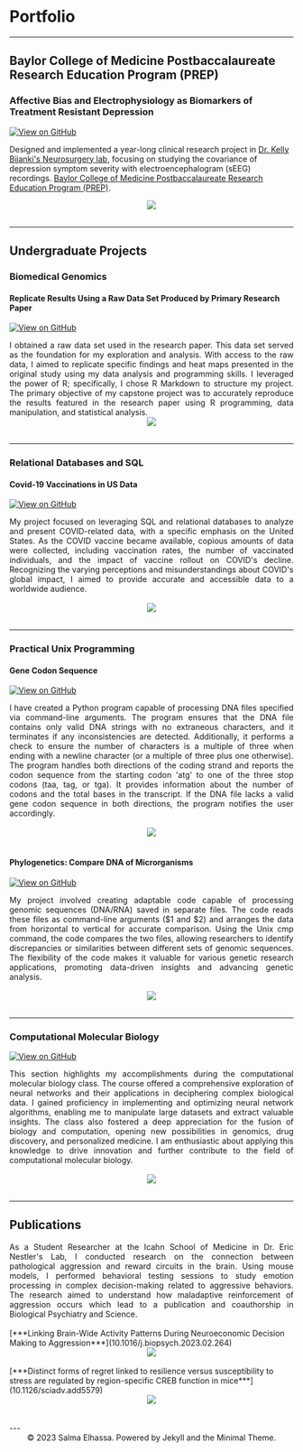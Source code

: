 # Portfolio
---
## Baylor College of Medicine Postbaccalaureate Research Education Program (PREP)
### Affective Bias and Electrophysiology as Biomarkers of Treatment Resistant Depression 
[![View on GitHub](https://img.shields.io/badge/GitHub-View_on_GitHub-blue?logo=GitHub)](https://github.com/salmaelhassa/Behavior-and-Electrophysiology-in-Depression)

Designed and implemented a year-long clinical research project in [Dr. Kelly Bijanki's Neurosurgery lab](https://www.bcm.edu/research/faculty-labs/kelly-bijanki-lab), focusing on studying the covariance of depression symptom severity with electroencephalogram (sEEG) recordings. [Baylor College of Medicine Postbaccalaureate Research Education Program (PREP)](https://www.bcm.edu/education/graduate-school-of-biomedical-sciences/programs/diversity/postbaccalaureate-research-education-program-prep).

<center><img src="images/pic02.jpg"/></center>
<br>

---
## Undergraduate Projects 
### Biomedical Genomics 
#### Replicate Results Using a Raw Data Set Produced by Primary Research Paper
[![View on GitHub](https://img.shields.io/badge/GitHub-View_on_GitHub-blue?logo=GitHub)](https://github.com/salmaelhassa/Replicate-Results-of-Research-Paper)
<div style="text-align: justify">I obtained a raw data set used in the research paper. This data set served as the foundation for my exploration and analysis. With access to the raw data, I aimed to replicate specific findings and heat maps presented in the original study using my data analysis and programming skills. I leveraged the power of R; specifically, I chose R Markdown to structure my project. The primary objective of my capstone project was to accurately reproduce the results featured in the research paper using  R programming, data manipulation, and statistical analysis.</div>

<center><img src="pdf/finalpaper.pdf"/></center>
<br>

---
### Relational Databases and SQL
#### Covid-19 Vaccinations in US Data
[![View on GitHub](https://img.shields.io/badge/GitHub-View_on_GitHub-blue?logo=GitHub)](https://github.com/salmaelhassa/Covid-19-Vaccination-US)
<div style="text-align: justify">My project focused on leveraging SQL and relational databases to analyze and present COVID-related data, with a specific emphasis on the United States. As the COVID vaccine became available, copious amounts of data were collected, including vaccination rates, the number of vaccinated individuals, and the impact of vaccine rollout on COVID's decline. Recognizing the varying perceptions and misunderstandings about COVID's global impact, I aimed to provide accurate and accessible data to a worldwide audience. </div>
<br>
<center><img src="images/fb-food-trends.png"></center>
<br>

---
### Practical Unix Programming
#### Gene Codon Sequence
[![View on GitHub](https://img.shields.io/badge/GitHub-View_on_GitHub-blue?logo=GitHub)](https://github.com/salmaelhassa/Gene-Codon-Sequence)
<div style="text-align: justify">I have created a Python program capable of processing DNA files specified via command-line arguments. The program ensures that the DNA file contains only valid DNA strings with no extraneous characters, and it terminates if any inconsistencies are detected. Additionally, it performs a check to ensure the number of characters is a multiple of three when ending with a newline character (or a multiple of three plus one otherwise). The program handles both directions of the coding strand and reports the codon sequence from the starting codon 'atg' to one of the three stop codons (taa, tag, or tga). It provides information about the number of codons and the total bases in the transcript. If the DNA file lacks a valid gene codon sequence in both directions, the program notifies the user accordingly.</div>
<br>
<center><img src="images/detect-spam-nlp.png"/></center>
<br>

#### Phylogenetics: Compare DNA of Microrganisms
[![View on GitHub](https://img.shields.io/badge/GitHub-View_on_GitHub-blue?logo=GitHub)](https://github.com/salmaelhassa/Phylogenetics-Compare-DNA-Microrganisms)
<div style="text-align: justify">My project involved creating adaptable code capable of processing genomic sequences (DNA/RNA) saved in separate files. The code reads these files as command-line arguments ($1 and $2) and arranges the data from horizontal to vertical for accurate comparison. Using the Unix cmp command, the code compares the two files, allowing researchers to identify discrepancies or similarities between different sets of genomic sequences. The flexibility of the code makes it valuable for various genetic research applications, promoting data-driven insights and advancing genetic analysis.</div>
<br>
<center><img src="images/detect-spam-nlp.png"/></center>
<br>

---
### Computational Molecular Biology
[![View on GitHub](https://img.shields.io/badge/GitHub-View_on_GitHub-blue?logo=GitHub)](https://github.com/salmaelhassa/2022-Spring-Computational-Molecular-Biology)
<div style="text-align: justify">This section highlights my accomplishments during the computational molecular biology class. The course offered a comprehensive exploration of neural networks and their applications in deciphering complex biological data. I gained proficiency in implementing and optimizing neural network algorithms, enabling me to manipulate large datasets and extract valuable insights. The class also fostered a deep appreciation for the fusion of biology and computation, opening new possibilities in genomics, drug discovery, and personalized medicine. I am enthusiastic about applying this knowledge to drive innovation and further contribute to the field of computational molecular biology.</div>
<br>
<center><img src="images/detect-spam-nlp.png"/></center>
<br>

---
## Publications
<div style="text-align: justify">As a Student Researcher at the Icahn School of Medicine in Dr. Eric Nestler's Lab, I conducted research on the connection between pathological aggression and reward circuits in the brain. Using mouse models, I performed behavioral testing sessions to study emotion processing in complex decision-making related to aggressive behaviors. The research aimed to understand how maladaptive reinforcement of aggression occurs which lead to a publication and coauthorship in Biological Psychiatry and Science.</div>
<br>
[***Linking Brain-Wide Activity Patterns During Neuroeconomic Decision Making to Aggression***](10.1016/j.biopsych.2023.02.264)

<center><img src="images/credit-risk-webapp.png"/></center>
<br>
[***Distinct forms of regret linked to resilience versus susceptibility to stress are regulated by region-specific CREB function in mice***](10.1126/sciadv.add5579)

<center><img src="images/ames-house-price.jpg"/></center>
<br>
<br>
---
<center>© 2023 Salma Elhassa. Powered by Jekyll and the Minimal Theme.</center>